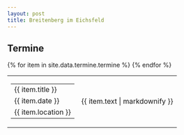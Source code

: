 ```yaml
---
layout: post
title: Breitenberg im Eichsfeld
---
```



<section>

<h2>Termine</h2>
        <table border=0>
        {% for item in site.data.termine.termine %}
            <tr>
                <td>
                    <table border=0>
                        <tr>
                            <td>
                            {{ item.title }}
                            </td>
                        </tr>
                        <tr>
                            <td>
                            {{ item.date }}
                            </td>
                        </tr>
                        <tr>
                            <td>
                            {{ item.location }}
                            </td>
                        </tr>
                    </table>
                </td>
                <td>
                    {{ item.text | markdownify }}
                </td>
            </tr>
        {% endfor %}
        </table>    
</section>

